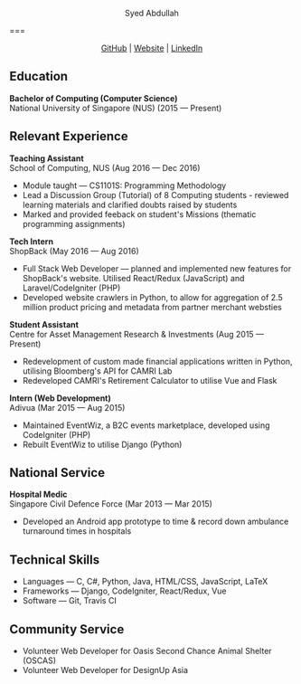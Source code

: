 <p style="text-align: center">Syed Abdullah</p>
===
<p style="text-align: center">
<a href="https://github.com/Skaty">GitHub</a> &vert;
<a href="http://syedabdullah.net">Website</a> &vert;
<a href="https://www.linkedin.com/in/syedabd/">LinkedIn</a>
</p>

Education
---
**Bachelor of Computing (Computer Science)**<br/>
National University of Singapore (NUS) (2015 &mdash; Present)

Relevant Experience
---
**Teaching Assistant**<br/>
School of Computing, NUS (Aug 2016 &mdash; Dec 2016)

* Module taught &mdash; CS1101S: Programming Methodology
* Lead a Discussion Group (Tutorial) of 8 Computing students - reviewed learning materials and clarified doubts raised by students
* Marked and provided feeback on student's Missions (thematic programming assignments)

**Tech Intern**<br/>
ShopBack (May 2016 &mdash; Aug 2016)

* Full Stack Web Developer &mdash; planned and implemented new features for ShopBack's website. Utilised React/Redux (JavaScript) and Laravel/CodeIgniter (PHP)
* Developed website crawlers in Python, to allow for aggregation of 2.5 million product pricing and metadata from partner merchant websties

**Student Assistant**<br/>
Centre for Asset Management Research &amp; Investments (Aug 2015 &mdash; Present)

* Redevelopment of custom made financial applications written in Python, utilising Bloomberg's API for CAMRI Lab
* Redeveloped CAMRI's Retirement Calculator to utilise Vue and Flask

**Intern (Web Development)**<br/>
Adivua (Mar 2015 &mdash; Aug 2015)

* Maintained EventWiz, a B2C events marketplace, developed using CodeIgniter (PHP)
* Rebuilt EventWiz to utilise Django (Python)

National Service
---
**Hospital Medic**<br/>
Singapore Civil Defence Force (Mar 2013 &mdash; Mar 2015)

* Developed an Android app prototype to time &amp; record down ambulance turnaround times in hospitals

Technical Skills
---
* Languages &mdash; C, C#, Python, Java, HTML/CSS, JavaScript, LaTeX
* Frameworks &mdash; Django, CodeIgniter, React/Redux, Vue
* Software &mdash; Git, Travis CI

Community Service
----

* Volunteer Web Developer for Oasis Second Chance Animal Shelter (OSCAS)
* Volunteer Web Developer for DesignUp Asia
